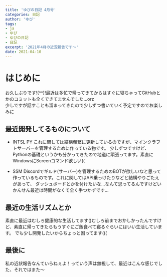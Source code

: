 ```yaml
---
title: 'ゆぴの日記 4月号'
categories: 日記
author: 'ゆぴ'
tags:
- ja
- ゆぴ
- ゆぴの日記
- 日記
excerpt: '2021年4月の近況報告です～'
date: 2021-04-10
---
```


<!-- toc -->

# はじめに

お久しぶりです!(^^)!最近は多忙で帰ってきてからはすぐに寝ちゃってGitHubとかのコミットも全くできてませんでした...orz  
少しですが話すことも溜まってきたので少しずつ書いていく予定ですのでお楽しみに

## 最近開発してるものについて

- INTSL PY
  これに関しては結構頻繁に更新しているのですが、マインクラフトサーバーを管理するために作っている物です。
  少しずつですけど、Pythonの基礎というかも分かってきたので地道に頑張ってます。素直にWindowsにScreenコマンド欲しい((
  
- SSM
  Discordでギルド(サーバー)を管理するためのBOTが欲しいなと思って作っているものです。これに関してはAPI乗っけたりなどと結構やりごたえがあって、
  ダッシュボードとかを付けたいな...なんて思ってるんですけどいかんせん最近は時間がなくて全く手つかずです...

## 最近の生活リズムとか

素直に最近はむしろ健康的な生活してます()むしろ前までおかしかったんですけど、素直に帰ってきたらもうすぐにご飯食べて寝るぐらいにはいい生活しています。
でも少し開発したいからちょっと困ってます(((

## 最後に

私の近状報告なんていらねぇよ！っていう声は無視して、最近はこんな感じでした、それではまた～
